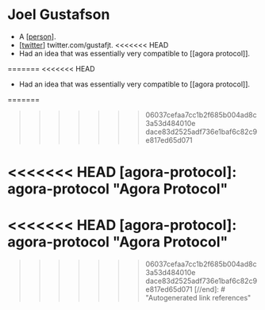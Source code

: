 # Joel Gustafson

- A [[person]].
- [[twitter]] twitter.com/gustafjt.
<<<<<<< HEAD
- Had an idea that was essentially very compatible to [[agora protocol]].

=======
<<<<<<< HEAD
- Had an idea that was essentially very compatible to [[agora protocol]].

=======
>>>>>>> 06037cefaa7cc1b2f685b004ad8c3a53d484010e
>>>>>>> dace83d2525adf736e1baf6c82c9e817ed65d071


[//begin]: # "Autogenerated link references for markdown compatibility"
[person]: person "Person"
[twitter]: twitter "Twitter"
<<<<<<< HEAD
[agora-protocol]: agora-protocol "Agora Protocol"
=======
<<<<<<< HEAD
[agora-protocol]: agora-protocol "Agora Protocol"
=======
>>>>>>> 06037cefaa7cc1b2f685b004ad8c3a53d484010e
>>>>>>> dace83d2525adf736e1baf6c82c9e817ed65d071
[//end]: # "Autogenerated link references"